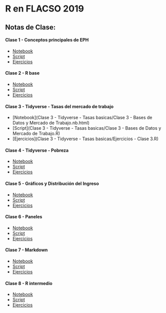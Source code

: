 # R en FLACSO 2019

## Notas de Clase:

#### Clase 1 - Conceptos principales de EPH

- [Notebook]()
- [Script]()
- [Ejercicios]()

#### Clase 2 - R base

- [Notebook]()
- [Script]()
- [Ejercicios]()

#### Clase 3 - Tidyverse - Tasas del mercado de trabajo

- [Notebook](Clase 3 - Tidyverse - Tasas basicas/Clase 3 - Bases de Datos y Mercado de Trabajo.nb.html)
- [Script](Clase 3 - Tidyverse - Tasas basicas/Clase 3 - Bases de Datos y Mercado de Trabajo.R)
- [Ejercicios](Clase 3 - Tidyverse - Tasas basicas/Ejercicios - Clase 3.R)

#### Clase 4 - Tidyverse - Pobreza

- [Notebook]()
- [Script]()
- [Ejercicios]()

#### Clase 5 - Gráficos y Distribución del Ingreso

- [Notebook]()
- [Script]()
- [Ejercicios]()

#### Clase 6 - Paneles

- [Notebook]()
- [Script]()
- [Ejercicios]()

#### Clase 7 - Markdown

- [Notebook]()
- [Script]()
- [Ejercicios]()

#### Clase 8 - R intermedio

- [Notebook]()
- [Script]()
- [Ejercicios]()

